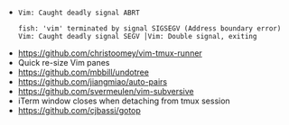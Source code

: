 * `Vim: Caught deadly signal ABRT`
  ```
  fish: 'vim' terminated by signal SIGSEGV (Address boundary error)
  Vim: Caught deadly signal SEGV │Vim: Double signal, exiting
  ```
* https://github.com/christoomey/vim-tmux-runner
* Quick re-size Vim panes
* https://github.com/mbbill/undotree
* https://github.com/jiangmiao/auto-pairs
* https://github.com/svermeulen/vim-subversive
* iTerm window closes when detaching from tmux session
* https://github.com/cjbassi/gotop

